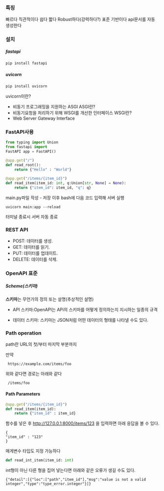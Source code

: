 ### 특징
빠르다
직관적이다
쉽다
짧다
Robust하다(강력하다?)
표준 기반이다
api문서를 자동 생성한다



### 설치
##### fastapi
```python
pip install fastapi
``` 

##### uvicorn
```python
pip install uvicorn
```
uvicorn이란?
- 비동기 프로그래밍을 지원하는 ASGI
ASGI란?
- 비동기요청을 처리하기 위해 WSGI를 개선한 인터페이스
WSGI란?
- Web Server Gateway Interface

### FastAPI사용
```python
from typing import Union 
from fastapi import 
FastAPI app = FastAPI() 

@app.get("/") 
def read_root(): 
	return {"Hello" : "World"} 
 
@app.get("/items/{item_id}") 
def read_item(item_id: int, q:Union[str, None] = None): 
	return {"item_id": item_id, "q": q}
```

main.py파일 작성 - 저장 이후 bash에 다음 코드 입력해 서버 실행
```
uvicorn main:app --reload
```
터미널 종료시 서버 자동 종료

### REST API
- POST: 데이터를 생성.
- GET: 데이터를 읽기.
- PUT: 데이터를 업데이트.
- DELETE: 데이터를 삭제.

### OpenAPI 표준
##### Scheme(스키마)

**스키마**는 무언가의 정의 또는 설명(추상적인 설명)


- API 스키마:OpenAPI는 APi의 스키마를 어떻게 정의하는지 지시하는 일종의 규격

- 데이터 스키마: 스키마는 JSON처럼 어떤 데이터의 형태를 나타낼 수도 있다.

### Path operation
path란 URL의 첫/부터 마지막 부분까지

만약
```
 https://example.com/items/foo
```
위와 같다면 경로는 아래와 같다
```
 /items/foo
```
#### Path Parameters
```python
@app.get("/items/{item_id}")
def read_item(item_id):
	return {"item_id" : item_id}
```
함수를 넣은 후 http://127.0.0.1:8000/items/123
을 입력하면 아래 응답을 볼 수 있다.

```
{
"item_id" : "123"
}
```

매게변수 타입도 지정 가능하다
```python
def read_int_item(item_id: int)
```

int형이 아닌 다른 형을 집어 넣는다면
아래와 같은 오류가 생길 수도 있다.
```
{"detail":[{"loc":["path","item_id"],"msg":"value is not a valid integer","type":"type_error.integer"}]}
```